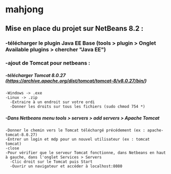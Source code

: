 # mahjong

## Mise en place du projet sur NetBeans 8.2 :

### -télécharger le plugin Java EE Base (tools > plugin > Onglet Available plugins > chercher "Java EE")
### -ajout de Tomcat pour netbeans :
#####   -télécharger Tomcat 8.0.27 (https://archive.apache.org/dist/tomcat/tomcat-8/v8.0.27/bin/)
    -Windows -> .exe
    -Linux -> .zip
      -Extraire à un endroit sur votre ordi
      -Donner les droits sur tous les fichiers (sudo chmod 754 *)
  
#####   -Dans Netbeans menu tools > servers > add servers > Apache Tomcat
    -Donner le chemin vers le Tomcat téléchargé précédement (ex : apache-tomcat-8.0.27)
    -Entrer un login et mdp pour un nouvel utilisateur (ex : tomcat tomcat)
    -close
    -Pour vérifier que le serveur Tomcat fonctionne, dans Netbeans en haut à gauche, dans l'onglet Services > Servers
      -Clic droit sur le Tomcat puis Start
      -Ouvrir un navigateur et accéder à localhost:8080

